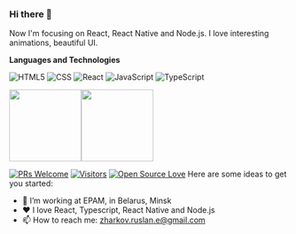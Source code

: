 ### Hi there 👋

Now I'm focusing on React, React Native and Node.js. I love interesting animations, beautiful UI. 

**Languages and Technologies**

![HTML5](https://img.shields.io/badge/-HTML5-000000?style=flat&logo=HTML5)
![CSS](https://img.shields.io/badge/-CSS-333333?style=flat&logo=CSS3&logoColor=1572B6)
![React](https://img.shields.io/badge/-React-333333?style=flat&logo=react)
![JavaScript](https://img.shields.io/badge/-JavaScript-000000?style=flat&logo=javascript)
![TypeScript](https://img.shields.io/badge/-TypeScript-000000?style=flat&logo=typescript&logoColor=007ACC)

<img align="" height='130px' src="https://github-readme-stats.vercel.app/api?username=ruslanzharkov&hide_title=true&show_icons=true&include_all_commits=true&line_height=21&bg_color=0,EC6C6C,FFD479,FFFC79,73FA79&theme=graywhite" /><img align="" height='130px' src="https://github-readme-stats.vercel.app/api/top-langs/?username=ruslanzharkov&hide_title=true&layout=compact&bg_color=0,73FA79,73FDFF,D783FF&theme=graywhite" />

[![PRs Welcome](https://img.shields.io/badge/PRs-welcome-brightgreen.svg?style=flat&logo=github)](https://github.com/ruslanzharkov) [![Visitors](https://visitor-badge.glitch.me/badge?page_id=ruslanzharkov.visitor-badge)](https://github.com/ruslanzharkov) [![Open Source Love](https://badges.frapsoft.com/os/v2/open-source.svg?v=103)](https://github.com/ruslanzharkov)
Here are some ideas to get you started:

- 🔭 I’m working at EPAM, in Belarus, Minsk
- ❤️ I love React, Typescript, React Native and Node.js
- 📫 How to reach me: zharkov.ruslan.e@gmail.com
